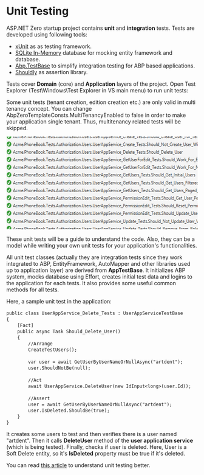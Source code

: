 # Unit Testing

ASP.NET Zero startup project contains **unit** and **integration** tests. Tests are developed using following tools:

- [xUnit](http://xunit.github.io/) as as testing framework.
- [SQLite In-Memory](https://docs.microsoft.com/en-us/ef/core/miscellaneous/testing/sqlite) database for mocking entity framework and database.
- [Abp.TestBase](http://www.nuget.org/packages/Abp.TestBase) to simplify integration testing for ABP based applications.
- [Shouldly](https://github.com/shouldly/shouldly) as assertion library.

Tests cover **Domain** (core) and **Application** layers of the project. Open Test Explorer (Test\\Windows\\Test Explorer in VS main menu) to run unit tests:

Some unit tests (tenant creation, edition creation etc.) are only valid in multi tenancy concept. You can change AbpZeroTemplateConsts.MultiTenancyEnabled to false in order to make your application single tenant. Thus, multitenancy related tests will be skipped.

<img src="images/unit-tests.png" alt="Some unit tests" class="img-thumbnail" width="555" height="244" />

These unit tests will be a guide to understand the code. Also, they can be a model while writing your own unit tests for your application's functionalities.

All unit test classes (actually they are integration tests since they work integrated to ABP, EntityFramework, AutoMapper and other libraries used up to application layer) are derived from **AppTestBase**. It initializes ABP system, mocks database using Effort, creates initial test data and logins to the application for each tests. It also provides some useful common methods for all tests.

Here, a sample unit test in the application:

```
public class UserAppService_Delete_Tests : UserAppServiceTestBase
{
    [Fact]
    public async Task Should_Delete_User()
    {
        //Arrange
        CreateTestUsers();

        var user = await GetUserByUserNameOrNullAsync("artdent");
        user.ShouldNotBe(null);

        //Act
        await UserAppService.DeleteUser(new IdInput<long>(user.Id));

        //Assert
        user = await GetUserByUserNameOrNullAsync("artdent");
        user.IsDeleted.ShouldBe(true);
    }
}
```

It creates some users to test and then verifies there is a user named "artdent". Then it calls **DeleteUser** method of the **user application service** (which is being tested). Finally, checks if user is deleted. Here, User is a Soft Delete entity, so it's **IsDeleted** property must be true if it's deleted. 

You can read [this article](http://www.codeproject.com/Articles/871786/Unit-testing-in-Csharp-using-xUnit-Entity-Framewor) to understand unit testing better.
